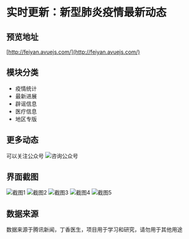 # 实时更新：新型肺炎疫情最新动态

## 预览地址
[http://feiyan.avuejs.com/](http://feiyan.avuejs.com/)

## 模块分类
- 疫情统计
- 最新进展
- 辟谣信息
- 医疗信息
- 地区专版

## 更多动态
可以关注公众号
![咨询公众号](https://gitee.com/smallweigit/feiyan/raw/master/img/wechat.jpg)

## 界面截图
![截图1](https://gitee.com/smallweigit/feiyan/raw/master/img/temp1.png)
![截图2](https://gitee.com/smallweigit/feiyan/raw/master/img/temp2.png)
![截图3](https://gitee.com/smallweigit/feiyan/raw/master/img/temp3.png)
![截图4](https://gitee.com/smallweigit/feiyan/raw/master/img/temp4.png)
![截图5](https://gitee.com/smallweigit/feiyan/raw/master/img/temp5.png)
## 数据来源
数据来源于腾讯新闻，丁香医生，项目用于学习和研究，请勿用于其他用途